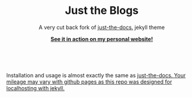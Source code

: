 <p align="center">
    <h1 align="center">Just the Blogs</h1>
    <p align="center">A very cut back fork of <a href="https://github.com/just-the-docs/just-the-docs">just-the-docs.</a> jekyll theme<br></p>
    <p align="center"><strong><a href="https://ersin.foo/">See it in action on my personal website!</a></strong></p>
    <br><br><br>
</p>

Installation and usage is almost exactly the same as <a href="https://github.com/just-the-docs/just-the-docs">just-the-docs. Your mileage may vary with github pages as this repo was designed for localhosting with jekyll.

[Jekyll]: https://jekyllrb.com
[Just the Docs]: https://just-the-docs.com
[Just the Docs repo]: https://github.com/just-the-docs/just-the-docs
